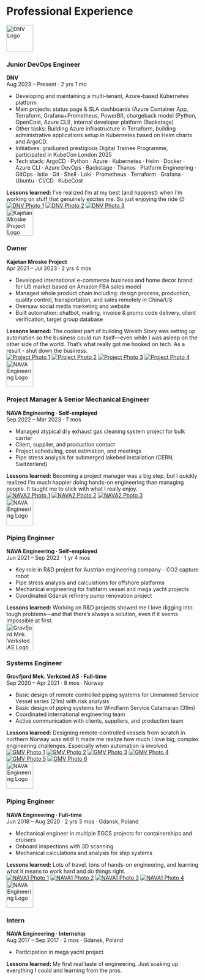 # Professional Experience

<div class="edu-entry">
  <div class="edu-logo">
    <img src="/assets/dnv_logo.webp" alt="DNV Logo" style="width:70px;" />
  </div>
  <div class="edu-desc">
    <h3>Junior DevOps Engineer</h3>
    <strong>DNV</strong><br>
    Aug 2023 – Present · 2 yrs 1 mo<br>
    <ul>
      <li>Developing and maintaining a multi-tenant, Azure-based Kubernetes platform</li>
      <li>Main projects: status page & SLA dashboards (Azure Container App, Terraform, Grafana+Prometheus, PowerBI), chargeback model (Python, OpenCost, Azure CLI), internal developer platform (Backstage)</li>
      <li>Other tasks: Building Azure infrastructure in Terraform, building administrative applications setup in Kubernetes based on Helm charts and ArgoCD.
      <li>Initiatives: graduated prestigious Digital Trainee Programme, participated in KubeCon London 2025</li>
      <li>Tech stack: ArgoCD · Python · Azure · Kubernetes · Helm · Docker · Azure CLI · Azure DevOps · Backstage · Thanos · Platform Engineering · GitOps · Istio · Git · Shell · Loki · Prometheus · Terraform · Grafana · Ubuntu · CI/CD · KubeCost</li>
    </ul>
    <div class="lessons-learned"><strong>Lessons learned:</strong> I’ve realized I’m at my best (and happiest) when I’m working on stuff that genuinely excites me. So just enjoying the ride 😉</div>
    <div class="photo-gallery">
      <a href="/assets/dnv/IMG_1044.jpeg" target="_blank"><img src="/assets/dnv/IMG_1044.jpeg" alt="DNV Photo 1" class="gallery-thumb" /></a>
      <a href="/assets/dnv/IMG_3078.jpeg" target="_blank"><img src="/assets/dnv/IMG_3078.jpeg" alt="DNV Photo 2" class="gallery-thumb" /></a>
      <a href="/assets/dnv/IMG_3122.jpeg" target="_blank"><img src="/assets/dnv/IMG_3122.jpeg" alt="DNV Photo 3" class="gallery-thumb" /></a>
    </div>
  </div>
</div>

<div class="edu-entry">
  <div class="edu-logo">
    <img src="/assets/kajetan_logo.jpg" alt="Kajetan Mroske Project Logo" style="width:70px;" />
  </div>
  <div class="edu-desc">
    <h3>Owner</h3>
    <strong>Kajetan Mroske Project</strong><br>
    Apr 2021 – Jul 2023 · 2 yrs 4 mos<br>
    <ul>
      <li>Developed international e-commerce business and home decor brand for US market based on Amazon FBA sales model</li>
      <li>Managed whole product chain including: design process, production, quality control, transportation, and sales remotely in China/US</li>
      <li>Oversaw social media marketing and website</li>
      <li>Built automation: chatbot, mailing, invoice & promo code delivery, client verification, target group database</li>
    </ul>
    <div class="lessons-learned"><strong>Lessons learned:</strong> The coolest part of building Wreath Story was setting up automation so the business could run itself—even while I was asleep on the other side of the world. That’s what really got me hooked on tech. As a result - shut down the business.</div>
    <div class="photo-gallery">
      <a href="/assets/project/IMG_1217.JPG" target="_blank"><img src="/assets/project/IMG_1217.JPG" alt="Project Photo 1" class="gallery-thumb" /></a>
      <a href="/assets/project/infografika%20detale.jpg" target="_blank"><img src="/assets/project/infografika%20detale.jpg" alt="Project Photo 2" class="gallery-thumb" /></a>
      <a href="/assets/project/logo_wood.png" target="_blank"><img src="/assets/project/logo_wood.png" alt="Project Photo 3" class="gallery-thumb" /></a>
      <a href="/assets/project/pic4.png" target="_blank"><img src="/assets/project/pic4.png" alt="Project Photo 4" class="gallery-thumb" /></a>
    </div>
  </div>
</div>

<div class="edu-entry">
  <div class="edu-logo">
    <img src="/assets/nava_logo.jpeg" alt="NAVA Engineering Logo" style="width:70px;" />
  </div>
  <div class="edu-desc">
    <h3>Project Manager & Senior Mechanical Engineer</h3>
    <strong>NAVA Engineering · Self-employed</strong><br>
    Sep 2022 – Mar 2023 · 7 mos<br>
    <ul>
      <li>Managed atypical dry exhaust gas cleaning system project for bulk carrier</li>
      <li>Client, supplier, and production contact</li>
      <li>Project scheduling, cost estimation, and meetings</li>
      <li>Pipe stress analysis for submerged lakebed installation (CERN, Switzerland)</li>
    </ul>
    <div class="lessons-learned"><strong>Lessons learned:</strong> Becoming a project manager was a big step, but I quickly realized I’m much happier doing hands-on engineering than managing people. It taught me to stick with what I really enjoy.</div>
    <div class="photo-gallery">
      <a href="/assets/nava2/68725302854__617CCD72-B415-40C9-8F3D-7EC7F874FBA1.jpeg" target="_blank"><img src="/assets/nava2/68725302854__617CCD72-B415-40C9-8F3D-7EC7F874FBA1.jpeg" alt="NAVA2 Photo 1" class="gallery-thumb" /></a>
      <a href="/assets/nava2/IMG_0127.JPG" target="_blank"><img src="/assets/nava2/IMG_0127.JPG" alt="NAVA2 Photo 2" class="gallery-thumb" /></a>
      <a href="/assets/nava2/IMG_0132.JPG" target="_blank"><img src="/assets/nava2/IMG_0132.JPG" alt="NAVA2 Photo 3" class="gallery-thumb" /></a>
    </div>
  </div>
</div>

<div class="edu-entry">
  <div class="edu-logo">
    <img src="/assets/nava_logo.jpeg" alt="NAVA Engineering Logo" style="width:70px;" />
  </div>
  <div class="edu-desc">
    <h3>Piping Engineer</h3>
    <strong>NAVA Engineering · Self-employed</strong><br>
    Jun 2021 – Sep 2022 · 1 yr 4 mos<br>
    <ul>
      <li>Key role in R&D project for Austrian engineering company - CO2 capture robot</li>
      <li>Pipe stress analysis and calculations for offshore platforms</li>
      <li>Mechanical engineering for fishfarm vessel and mega yacht projects</li>
      <li>Coordinated Gdansk refinery pump renovation project</li>
    </ul>
    <div class="lessons-learned"><strong>Lessons learned:</strong> Working on R&D projects showed me I love digging into tough problems—and that there’s always a solution, even if it seems impossible at first.</div>
  </div>
</div>

<div class="edu-entry">
  <div class="edu-logo">
    <img src="/assets/gmv_logo.jpeg" alt="Grovfjord Mek. Verksted AS Logo" style="width:70px;" />
  </div>
  <div class="edu-desc">
    <h3>Systems Engineer</h3>
    <strong>Grovfjord Mek. Verksted AS · Full-time</strong><br>
    Sep 2020 – Apr 2021 · 8 mos · Norway<br>
    <ul>
      <li>Basic design of remote controlled piping systems for Unmanned Service Vessel series (21m) with risk analysis</li>
      <li>Basic design of piping systems for Windfarm Service Catamaran (39m)</li>
      <li>Coordinated international engineering team</li>
      <li>Active communication with clients, suppliers, and production team</li>
    </ul>
    <div class="lessons-learned"><strong>Lessons learned:</strong> Designing remote-controlled vessels from scratch in northern Norway was wild! It made me realize how much I love big, complex engineering challenges. Especially when automation is involved.</div>
    <div class="photo-gallery">
      <a href="/assets/gmv/IMG_6554.JPG" target="_blank"><img src="/assets/gmv/IMG_6554.JPG" alt="GMV Photo 1" class="gallery-thumb" /></a>
      <a href="/assets/gmv/IMG_7160.jpeg" target="_blank"><img src="/assets/gmv/IMG_7160.jpeg" alt="GMV Photo 2" class="gallery-thumb" /></a>
      <a href="/assets/gmv/IMG_7328.jpeg" target="_blank"><img src="/assets/gmv/IMG_7328.jpeg" alt="GMV Photo 3" class="gallery-thumb" /></a>
      <a href="/assets/gmv/IMG_7391.jpeg" target="_blank"><img src="/assets/gmv/IMG_7391.jpeg" alt="GMV Photo 4" class="gallery-thumb" /></a>
      <a href="/assets/gmv/IMG_7393.jpeg" target="_blank"><img src="/assets/gmv/IMG_7393.jpeg" alt="GMV Photo 5" class="gallery-thumb" /></a>
      <a href="/assets/gmv/armada.jpg" target="_blank"><img src="/assets/gmv/armada.jpg" alt="GMV Photo 6" class="gallery-thumb" /></a>
    </div>
  </div>
</div>

<div class="edu-entry">
  <div class="edu-logo">
    <img src="/assets/nava_logo.jpeg" alt="NAVA Engineering Logo" style="width:70px;" />
  </div>
  <div class="edu-desc">
    <h3>Piping Engineer</h3>
    <strong>NAVA Engineering · Full-time</strong><br>
    Jun 2018 – Aug 2020 · 2 yrs 3 mos · Gdansk, Poland<br>
    <ul>
      <li>Mechanical engineer in multiple EGCS projects for containerships and cruisers</li>
      <li>Onboard inspections with 3D scanning</li>
      <li>Mechanical calculations and analysis for ship systems</li>
    </ul>
    <div class="lessons-learned"><strong>Lessons learned:</strong> Lots of travel, tons of hands-on engineering, and learning what it means to work hard and do things right.</div>
    <div class="photo-gallery">
      <a href="/assets/nava1/IMG_3163.JPG" target="_blank"><img src="/assets/nava1/IMG_3163.JPG" alt="NAVA1 Photo 1" class="gallery-thumb" /></a>
      <a href="/assets/nava1/IMG_3928.JPG" target="_blank"><img src="/assets/nava1/IMG_3928.JPG" alt="NAVA1 Photo 2" class="gallery-thumb" /></a>
      <a href="/assets/nava1/IMG_5106.JPG" target="_blank"><img src="/assets/nava1/IMG_5106.JPG" alt="NAVA1 Photo 3" class="gallery-thumb" /></a>
      <a href="/assets/nava1/IMG_5186.JPG" target="_blank"><img src="/assets/nava1/IMG_5186.JPG" alt="NAVA1 Photo 4" class="gallery-thumb" /></a>
    </div>
  </div>
</div>

<div class="edu-entry">
  <div class="edu-logo">
    <img src="/assets/nava_logo.jpeg" alt="NAVA Engineering Logo" style="width:70px;" />
  </div>
  <div class="edu-desc">
    <h3>Intern</h3>
    <strong>NAVA Engineering · Internship</strong><br>
    Aug 2017 – Sep 2017 · 2 mos · Gdansk, Poland<br>
    <ul>
      <li>Participation in mega yacht project</li>
    </ul>
    <div class="lessons-learned"><strong>Lessons learned:</strong> My first real taste of engineering. Just soaking up everything I could and learning from the pros.</div>
  </div>
</div>
